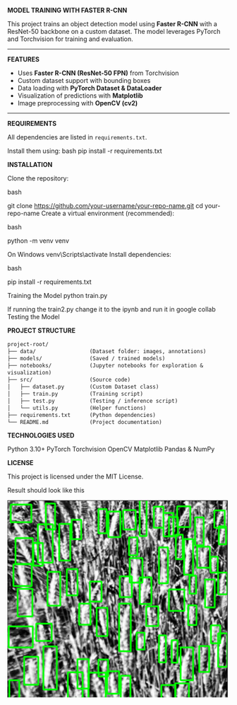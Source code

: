 **MODEL TRAINING WITH FASTER R-CNN**

This project trains an object detection model using **Faster R-CNN** with a ResNet-50 backbone on a custom dataset. The model leverages PyTorch and Torchvision for training and evaluation.

---

**FEATURES**
- Uses **Faster R-CNN (ResNet-50 FPN)** from Torchvision
- Custom dataset support with bounding boxes
- Data loading with **PyTorch Dataset & DataLoader**
- Visualization of predictions with **Matplotlib**
- Image preprocessing with **OpenCV (cv2)**

---

**REQUIREMENTS**

All dependencies are listed in `requirements.txt`.  

Install them using:
bash
pip install -r requirements.txt

**INSTALLATION**

Clone the repository:

bash

git clone https://github.com/your-username/your-repo-name.git
cd your-repo-name
Create a virtual environment (recommended):

bash

python -m venv venv

On Windows
venv\Scripts\activate
Install dependencies:

bash

pip install -r requirements.txt

Training the Model
python train.py

If running the train2.py change it to the ipynb and run it in google collab
Testing the Model

**PROJECT STRUCTURE**

```text
project-root/
├── data/                 (Dataset folder: images, annotations)
├── models/               (Saved / trained models)
├── notebooks/            (Jupyter notebooks for exploration & visualization)
├── src/                  (Source code)
│   ├── dataset.py        (Custom Dataset class)
│   ├── train.py          (Training script)
│   ├── test.py           (Testing / inference script)
│   └── utils.py          (Helper functions)
├── requirements.txt      (Python dependencies)
└── README.md             (Project documentation)

```
**TECHNOLOGIES USED**

Python 3.10+
PyTorch
Torchvision
OpenCV
Matplotlib
Pandas & NumPy

**LICENSE**

This project is licensed under the MIT License.

Result should look like this 


![Sample Wheat Image](images/readme.png)


